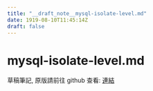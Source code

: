 ```yaml
---
title: "__draft_note__mysql-isolate-level.md"
date: 1919-08-10T11:45:14Z
draft: false
---
```


# mysql-isolate-level.md

草稿筆記, 原版請前往 github 查看: [連結](https:/github.com/tinghaolai/just-random-note/blob/master/db/mysql/mysql-isolate-level.md)